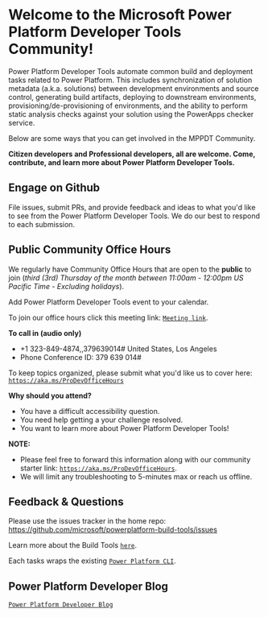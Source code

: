 # Welcome to the Microsoft Power Platform Developer Tools Community!

Power Platform Developer Tools automate common build and deployment tasks
related to Power Platform. This includes synchronization of solution metadata
(a.k.a. solutions) between development environments and source control,
generating build artifacts, deploying to downstream environments,
provisioning/de-provisioning of environments, and the ability to perform static
analysis checks against your solution using the PowerApps checker service.

Below are some ways that you can get involved in the MPPDT Community.

**Citizen developers and Professional developers, all are welcome. Come,
contribute, and learn more about Power Platform Developer Tools.**

## Engage on Github

File issues, submit PRs, and provide feedback and ideas to what you'd like to
see from the Power Platform Developer Tools. We do our best to respond to each
submission.

## Public Community Office Hours

We regularly have Community Office Hours that are open to the **public** to join
(_third (3rd) Thursday of the month between 11:00am - 12:00pm US Pacific Time -
Excluding holidays_).

Add Power Platform Developer Tools event to your calendar.

To join our office hours click this meeting link:
[`Meeting link`](https://teams.microsoft.com/l/meetup-join/19%3ameeting_OWU2ZjljNTItOGFhYy00ZWM5LTk2YmEtYmNjYmMxODY0N2E4%40thread.v2/0?context=%7b%22Tid%22%3a%2272f988bf-86f1-41af-91ab-2d7cd011db47%22%2c%22Oid%22%3a%22044be130-b504-4a44-a3b6-47e75194f2dc%22%7d).

**To call in (audio only)**

-   +1 323-849-4874,,379639014# United States, Los Angeles
-   Phone Conference ID: 379 639 014#

To keep topics organized, please submit what you'd like us to cover here:
[`https://aka.ms/ProDevOfficeHours`](https://aka.ms/ProDevOfficeHours)

**Why should you attend?**

-   You have a difficult accessibility question.
-   You need help getting a your challenge resolved.
-   You want to learn more about Power Platform Developer Tools!

**NOTE:**

-   Please feel free to forward this information along with our community
    starter link:
    [`https://aka.ms/ProDevOfficeHours`](https://aka.ms/ProDevOfficeHours).
-   We will limit any troubleshooting to 5-minutes max or reach us offline.

<!-- (If you are unable to make it live, all meetings will be recorded and posted online.) -->

## Feedback & Questions

Please use the issues tracker in the home repo:
<https://github.com/microsoft/powerplatform-build-tools/issues>

Learn more about the Build Tools [`here`](https://aka.ms/buildtoolsdoc).

Each tasks wraps the existing
[`Power Platform CLI`](https://aka.ms/PowerPlatformCLI).

## Power Platform Developer Blog

[`Power Platform Developer Blog`](https://devblogs.microsoft.com/powerplatform/)
